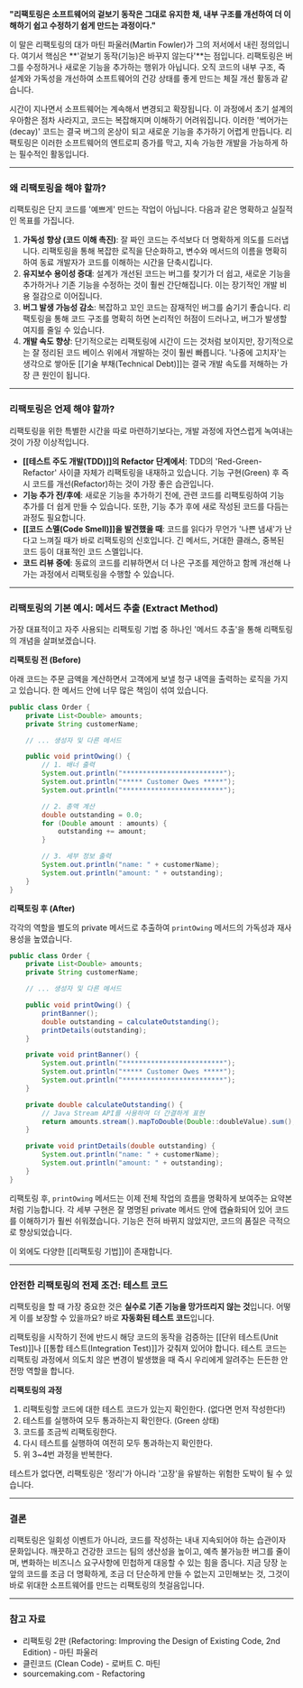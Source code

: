 **"리팩토링은 소프트웨어의 겉보기 동작은 그대로 유지한 채, 내부 구조를 개선하여 더 이해하기 쉽고 수정하기 쉽게 만드는 과정이다."**

이 말은 리팩토링의 대가 마틴 파울러(Martin Fowler)가 그의 저서에서 내린 정의입니다. 여기서 핵심은 **'겉보기 동작(기능)은 바꾸지 않는다'**는 점입니다. 리팩토링은 버그를 수정하거나 새로운 기능을 추가하는 행위가 아닙니다. 오직 코드의 내부 구조, 즉 설계와 가독성을 개선하여 소프트웨어의 건강 상태를 좋게 만드는 체질 개선 활동과 같습니다.

시간이 지나면서 소프트웨어는 계속해서 변경되고 확장됩니다. 이 과정에서 초기 설계의 우아함은 점차 사라지고, 코드는 복잡해지며 이해하기 어려워집니다. 이러한 '썩어가는(decay)' 코드는 결국 버그의 온상이 되고 새로운 기능을 추가하기 어렵게 만듭니다. 리팩토링은 이러한 소프트웨어의 엔트로피 증가를 막고, 지속 가능한 개발을 가능하게 하는 필수적인 활동입니다.

---

### 왜 리팩토링을 해야 할까?

리팩토링은 단지 코드를 '예쁘게' 만드는 작업이 아닙니다. 다음과 같은 명확하고 실질적인 목표를 가집니다.

1. **가독성 향상 (코드 이해 촉진)**: 잘 짜인 코드는 주석보다 더 명확하게 의도를 드러냅니다. 리팩토링을 통해 복잡한 로직을 단순화하고, 변수와 메서드의 이름을 명확히 하여 동료 개발자가 코드를 이해하는 시간을 단축시킵니다.
2. **유지보수 용이성 증대**: 설계가 개선된 코드는 버그를 찾기가 더 쉽고, 새로운 기능을 추가하거나 기존 기능을 수정하는 것이 훨씬 간단해집니다. 이는 장기적인 개발 비용 절감으로 이어집니다.
3. **버그 발생 가능성 감소**: 복잡하고 꼬인 코드는 잠재적인 버그를 숨기기 좋습니다. 리팩토링을 통해 코드 구조를 명확히 하면 논리적인 허점이 드러나고, 버그가 발생할 여지를 줄일 수 있습니다.
4. **개발 속도 향상**: 단기적으로는 리팩토링에 시간이 드는 것처럼 보이지만, 장기적으로는 잘 정리된 코드 베이스 위에서 개발하는 것이 훨씬 빠릅니다. '나중에 고치자'는 생각으로 쌓아둔 [[기술 부채(Technical Debt)]]는 결국 개발 속도를 저해하는 가장 큰 원인이 됩니다.

---

### 리팩토링은 언제 해야 할까?

리팩토링을 위한 특별한 시간을 따로 마련하기보다는, 개발 과정에 자연스럽게 녹여내는 것이 가장 이상적입니다.

- **[[테스트 주도 개발(TDD)]]의 Refactor 단계에서**: TDD의 'Red-Green-Refactor' 사이클 자체가 리팩토링을 내재하고 있습니다. 기능 구현(Green) 후 즉시 코드를 개선(Refactor)하는 것이 가장 좋은 습관입니다.
- **기능 추가 전/후에**: 새로운 기능을 추가하기 전에, 관련 코드를 리팩토링하여 기능 추가를 더 쉽게 만들 수 있습니다. 또한, 기능 추가 후에 새로 작성된 코드를 다듬는 과정도 필요합니다.
- **[[코드 스멜(Code Smell)]]을 발견했을 때**: 코드를 읽다가 무언가 '나쁜 냄새'가 난다고 느껴질 때가 바로 리팩토링의 신호입니다. 긴 메서드, 거대한 클래스, 중복된 코드 등이 대표적인 코드 스멜입니다.
- **코드 리뷰 중에**: 동료의 코드를 리뷰하면서 더 나은 구조를 제안하고 함께 개선해 나가는 과정에서 리팩토링을 수행할 수 있습니다.

---

### 리팩토링의 기본 예시: 메서드 추출 (Extract Method)

가장 대표적이고 자주 사용되는 리팩토링 기법 중 하나인 '메서드 추출'을 통해 리팩토링의 개념을 살펴보겠습니다.

**리팩토링 전 (Before)**

아래 코드는 주문 금액을 계산하면서 고객에게 보낼 청구 내역을 출력하는 로직을 가지고 있습니다. 한 메서드 안에 너무 많은 책임이 섞여 있습니다.

```java
public class Order {
    private List<Double> amounts;
    private String customerName;

    // ... 생성자 및 다른 메서드

    public void printOwing() {
        // 1. 배너 출력
        System.out.println("*************************");
        System.out.println("***** Customer Owes *****");
        System.out.println("*************************");

        // 2. 총액 계산
        double outstanding = 0.0;
        for (Double amount : amounts) {
            outstanding += amount;
        }

        // 3. 세부 정보 출력
        System.out.println("name: " + customerName);
        System.out.println("amount: " + outstanding);
    }
}
```

**리팩토링 후 (After)**

각각의 역할을 별도의 private 메서드로 추출하여 `printOwing` 메서드의 가독성과 재사용성을 높였습니다.

```java
public class Order {
    private List<Double> amounts;
    private String customerName;

    // ... 생성자 및 다른 메서드

    public void printOwing() {
        printBanner();
        double outstanding = calculateOutstanding();
        printDetails(outstanding);
    }

    private void printBanner() {
        System.out.println("*************************");
        System.out.println("***** Customer Owes *****");
        System.out.println("*************************");
    }

    private double calculateOutstanding() {
        // Java Stream API를 사용하여 더 간결하게 표현
        return amounts.stream().mapToDouble(Double::doubleValue).sum();
    }

    private void printDetails(double outstanding) {
        System.out.println("name: " + customerName);
        System.out.println("amount: " + outstanding);
    }
}
```

리팩토링 후, `printOwing` 메서드는 이제 전체 작업의 흐름을 명확하게 보여주는 요약본처럼 기능합니다. 각 세부 구현은 잘 명명된 private 메서드 안에 캡슐화되어 있어 코드를 이해하기가 훨씬 쉬워졌습니다. 기능은 전혀 바뀌지 않았지만, 코드의 품질은 극적으로 향상되었습니다.

이 외에도 다양한 [[리팩토링 기법]]이 존재합니다.

---

### 안전한 리팩토링의 전제 조건: 테스트 코드

리팩토링을 할 때 가장 중요한 것은 **실수로 기존 기능을 망가뜨리지 않는 것**입니다. 어떻게 이를 보장할 수 있을까요? 바로 **자동화된 테스트 코드**입니다.

리팩토링을 시작하기 전에 반드시 해당 코드의 동작을 검증하는 [[단위 테스트(Unit Test)]]나 [[통합 테스트(Integration Test)]]가 갖춰져 있어야 합니다. 테스트 코드는 리팩토링 과정에서 의도치 않은 변경이 발생했을 때 즉시 우리에게 알려주는 든든한 안전망 역할을 합니다.

**리팩토링의 과정**

1. 리팩토링할 코드에 대한 테스트 코드가 있는지 확인한다. (없다면 먼저 작성한다!)
2. 테스트를 실행하여 모두 통과하는지 확인한다. (Green 상태)
3. 코드를 조금씩 리팩토링한다.
4. 다시 테스트를 실행하여 여전히 모두 통과하는지 확인한다.
5. 위 3~4번 과정을 반복한다.

테스트가 없다면, 리팩토링은 '정리'가 아니라 '고장'을 유발하는 위험한 도박이 될 수 있습니다.

---

### 결론

리팩토링은 일회성 이벤트가 아니라, 코드를 작성하는 내내 지속되어야 하는 습관이자 문화입니다. 깨끗하고 건강한 코드는 팀의 생산성을 높이고, 예측 불가능한 버그를 줄이며, 변화하는 비즈니스 요구사항에 민첩하게 대응할 수 있는 힘을 줍니다. 지금 당장 눈앞의 코드를 조금 더 명확하게, 조금 더 단순하게 만들 수 없는지 고민해보는 것, 그것이 바로 위대한 소프트웨어를 만드는 리팩토링의 첫걸음입니다.

---

### 참고 자료

- 리팩토링 2판 (Refactoring: Improving the Design of Existing Code, 2nd Edition) - 마틴 파울러
- 클린코드 (Clean Code) - 로버트 C. 마틴
- sourcemaking.com - Refactoring
